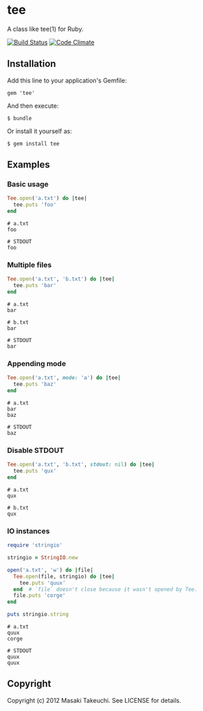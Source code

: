 tee
===

A class like tee(1) for Ruby.

[![Build Status](https://secure.travis-ci.org/m4i/tee.png)](http://travis-ci.org/m4i/tee)
[![Code Climate](https://codeclimate.com/github/m4i/tee.png)](https://codeclimate.com/github/m4i/tee)


Installation
------------

Add this line to your application's Gemfile:

    gem 'tee'

And then execute:

    $ bundle

Or install it yourself as:

    $ gem install tee


Examples
--------

### Basic usage

```ruby
Tee.open('a.txt') do |tee|
  tee.puts 'foo'
end
```

```
# a.txt
foo

# STDOUT
foo
```

### Multiple files

```ruby
Tee.open('a.txt', 'b.txt') do |tee|
  tee.puts 'bar'
end
```

```
# a.txt
bar

# b.txt
bar

# STDOUT
bar
```

### Appending mode

```ruby
Tee.open('a.txt', mode: 'a') do |tee|
  tee.puts 'baz'
end
```

```
# a.txt
bar
baz

# STDOUT
baz
```

### Disable STDOUT

```ruby
Tee.open('a.txt', 'b.txt', stdout: nil) do |tee|
  tee.puts 'qux'
end
```

```
# a.txt
qux

# b.txt
qux
```

### IO instances

```ruby
require 'stringio'

stringio = StringIO.new

open('a.txt', 'w') do |file|
  Tee.open(file, stringio) do |tee|
    tee.puts 'quux'
  end  # `file` doesn't close because it wasn't opened by Tee.
  file.puts 'corge'
end

puts stringio.string
```

```
# a.txt
quux
corge

# STDOUT
quux
quux
```


Copyright
---------

Copyright (c) 2012 Masaki Takeuchi. See LICENSE for details.

